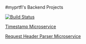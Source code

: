 #myprtfl's Backend Projects

[![Build Status](https://travis-ci.org/myprtfl/api.svg?branch=master)](https://travis-ci.org/myprtfl/api)

[Timestamp Microservice](https://myprtfl.herokuapp.com/api/timestamp/v2/)

[Request Header Parser Microservice](https://myprtfl.herokuapp.com/api/whoami/v1/)

